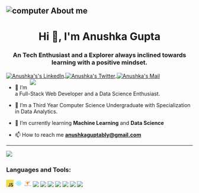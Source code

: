 
<h2><img src="https://thumbs.gfycat.com/AcrobaticMatureGazelle.webp" alt="computer" width="80"> About me </h2>
<h1 align="center">Hi 👋, I'm Anushka Gupta</h1>
<h3 align="center">An  Tech Enthusiast and a Explorer always inclined towards learning with a positive mindset.


</h3>

<a href="https://www.linkedin.com/in/anushka-gupta-035794197/">

  <img align="center" alt="Anushka's's LinkedIn" width="52px" src="https://user-images.githubusercontent.com/61081130/150985095-1a498507-2f4f-49a2-bb08-7abb8bb65fef.png" />
</a>



<a href="https://twitter.com/Anushka50399661">
  <img align="center" alt="Anushka's Twitter" width="52px" src="https://user-images.githubusercontent.com/61081130/150985479-8f7c6905-6d9a-40be-8d30-4b61bf00a5df.png" />
</a> 

<a href="anushkaguptably@gmail.com">
  <img align="center" alt="Anushka's Mail" width="52px" src="https://user-images.githubusercontent.com/61081130/150986111-5f260f73-80b2-4118-9e7f-6dac3dd77c7d.png" />
</a> 

<img src="https://miro.medium.com/max/1600/0*K2WLMTExLyida7OR.gif" width="440" align='right' >


<br/>

- 🌱 I’m a Full-Stack Web Developer and a Data Science Enthusiast.

- 🔭 I’m a Third Year Computer Science Undergraduate with Specialization in Data Analytics.

- 🌱 I’m currently learning **Machine Learning** and  **Data Science** 

- 📫 How to reach me **anushkaguptably@gmail.com**

------
<IMG SRC="https://github-readme-stats.vercel.app/api/top-langs/?username=Anushka7310&theme=blue-green&&layout=compact">
 
  
  
  
  <h3 align="left">Languages and Tools:</h3>
<code><img height="20" src="https://raw.githubusercontent.com/github/explore/80688e429a7d4ef2fca1e82350fe8e3517d3494d/topics/javascript/javascript.png"></code>
<code><img height="20" src="https://raw.githubusercontent.com/github/explore/80688e429a7d4ef2fca1e82350fe8e3517d3494d/topics/react/react.png"></code>
<code><img height="20" src="https://raw.githubusercontent.com/github/explore/80688e429a7d4ef2fca1e82350fe8e3517d3494d/topics/tensorflow/tensorflow.png"></code> 
<code><img height="20" src="https://cdn3.iconfinder.com/data/icons/logos-and-brands-adobe/512/267_Python-512.png"></code> 
<code><img height="20" src="https://cdn.iconscout.com/icon/free/png-512/c-programming-569564.png"></code> 
<code><img height="20" src="https://cdn.iconscout.com/icon/free/png-512/php-27-226042.png"></code> 
<code><img height="20" src="https://e7.pngegg.com/pngimages/840/443/png-clipart-html-5-logo-web-development-html-css3-canvas-element-web-design-w3c-html5-logo-miscellaneous-text-thumbnail.png"></code>
<code><img height="20" src="https://mccarter.gallerycdn.vsassets.io/extensions/mccarter/start-git-bash/1.2.1/1499505567572/Microsoft.VisualStudio.Services.Icons.Default"></code>
<code><img height="20" src="https://www.r-project.org/logo/Rlogo.png"></code>
<code><img height="20" src="https://cdn.icon-icons.com/icons2/2107/PNG/512/file_type_vscode_icon_130084.png"></code>
  
 <br/> 
  


  
  
  
  

  
  
  
  
  
  
